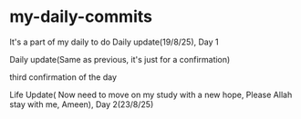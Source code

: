 # my-daily-commits
It's a part of my daily to do
Daily update(19/8/25), Day 1

Daily update(Same as previous, it's just for a confirmation)

third confirmation of the day

Life Update( Now need to move on my study with a new hope, Please Allah stay with me, Ameen), Day 2(23/8/25)
